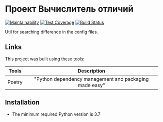 # Проект Вычислитель отличий

[![Maintainability](https://api.codeclimate.com/v1/badges/592862d60aa1be300158/maintainability)](https://codeclimate.com/github/TimBerk/python-project-lvl2/maintainability) [![Test Coverage](https://api.codeclimate.com/v1/badges/592862d60aa1be300158/test_coverage)](https://codeclimate.com/github/TimBerk/python-project-lvl2/test_coverage) [![Build Status](https://travis-ci.org/TimBerk/python-project-lvl2.svg?branch=master)](https://travis-ci.org/TimBerk/python-project-lvl2)

Util for searching difference in the config files.

## Links

This project was built using these tools:

| Tools   |  Description  |
|---------|:-------------:|
| Poetry  | "Python dependency management and packaging made easy" |

## Installation

* The minimum required Python version is 3.7
